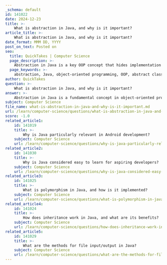 ```yaml
---
_schema: default
id: 141022
date: 2024-12-23
title: >-
    What is abstraction in Java, and why is it important?
article_title: >-
    What is abstraction in Java, and why is it important?
date_format: MMM DD, YYYY
post_on_text: Posted on
seo:
  title: QuickTakes | Computer Science
  page_description: >-
    Abstraction in Java is a key OOP concept that hides implementation details, exposing only essential features through abstract classes and interfaces, promoting code reuse and maintainability.
  page_keywords: >-
    abstraction, Java, object-oriented programming, OOP, abstract classes, interfaces, complexity management, code reuse, maintainability, security, essential features
author: QuickTakes
question: >-
    What is abstraction in Java, and why is it important?
answer: >-
    Abstraction in Java is a fundamental concept in object-oriented programming (OOP) that allows developers to hide the implementation details of a system and expose only the essential features to the user. This simplification helps in managing complexity by focusing on what an object does rather than how it does it. \n\nIn Java, abstraction can be achieved through two primary mechanisms: **abstract classes** and **interfaces**. \n\n1. **Abstract Classes**: An abstract class can contain both abstract methods (methods without implementation) and concrete methods (methods with implementation). This allows for code reuse among related classes while enforcing a contract for subclasses to implement specific behaviors. For example:\n\n   ```java\n   abstract class Shape {\n       abstract void draw(); // Abstract method\n   }\n   ```\n\n2. **Interfaces**: An interface defines a contract that classes can implement. It can only contain abstract methods (prior to Java 8) and constants. This allows for a form of multiple inheritance, as a class can implement multiple interfaces. For example:\n\n   ```java\n   interface Drawable {\n       void draw(); // Abstract method\n   }\n   ```\n\n### Importance of Abstraction in Java\n\n1. **Simplification**: Abstraction simplifies complex systems by breaking them down into manageable parts. Developers can work with high-level interfaces without needing to understand the intricate details of the underlying implementation.\n\n2. **Code Reusability**: By using abstract classes and interfaces, developers can create reusable code components that can be shared across different parts of an application, promoting efficiency and reducing redundancy.\n\n3. **Maintainability**: Abstraction enhances code maintainability. Changes to the implementation can be made without affecting the code that relies on the abstracted interface, making it easier to update and manage software systems.\n\n4. **Security**: By hiding implementation details, abstraction helps protect sensitive data and ensures that classes adhere to specific rules, which can prevent unintended interactions and misuse.\n\n5. **Focus on Essential Features**: Abstraction allows developers to concentrate on the essential characteristics of an object, leading to clearer and more understandable code.\n\nIn summary, abstraction is a crucial aspect of Java programming that enables developers to create flexible, maintainable, and secure applications by managing complexity and promoting code reuse. Understanding and effectively implementing abstraction is essential for any aspiring Java developer.
subject: Computer Science
file_name: what-is-abstraction-in-java-and-why-is-it-important.md
url: /learn/computer-science/questions/what-is-abstraction-in-java-and-why-is-it-important
score: -1.0
related_article1:
    id: 141019
    title: >-
        Why is Java particularly relevant in Android development?
    subject: Computer Science
    url: /learn/computer-science/questions/why-is-java-particularly-relevant-in-android-development
related_article2:
    id: 141030
    title: >-
        Why is Java considered easy to learn for aspiring developers?
    subject: Computer Science
    url: /learn/computer-science/questions/why-is-java-considered-easy-to-learn-for-aspiring-developers
related_article3:
    id: 141025
    title: >-
        What is polymorphism in Java, and how is it implemented?
    subject: Computer Science
    url: /learn/computer-science/questions/what-is-polymorphism-in-java-and-how-is-it-implemented
related_article4:
    id: 141024
    title: >-
        How does inheritance work in Java, and what are its benefits?
    subject: Computer Science
    url: /learn/computer-science/questions/how-does-inheritance-work-in-java-and-what-are-its-benefits
related_article5:
    id: 141029
    title: >-
        What are the methods for file input/output in Java?
    subject: Computer Science
    url: /learn/computer-science/questions/what-are-the-methods-for-file-inputoutput-in-java
---
```


&nbsp;